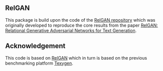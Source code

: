 ## RelGAN

This package is build upon the code of the [RelGAN repository](https://github.com/weilinie/RelGAN) which was originally developed to reproduce the core results 
from the paper [RelGAN: Relational Generative Adversarial Networks for Text Generation](https://openreview.net/pdf?id=rJedV3R5tm).

## Acknowledgement
This code is based on [RelGAN](https://github.com/weilinie/RelGAN) which in turn is based on the previous benchmarking platform [Texygen](https://github.com/geek-ai/Texygen). 